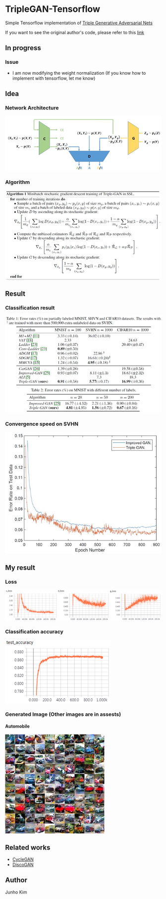 # TripleGAN-Tensorflow
Simple Tensorflow implementation of [Triple Generative Adversarial Nets](https://arxiv.org/pdf/1703.02291.pdf)

If you want to see the original author's code, please refer to this [link](https://github.com/zhenxuan00/triple-gan)

## In progress
### Issue
* I am now modifying the weight normalization (If you know how to implement with tensorflow, let me know)

## Idea
### Network Architecture
![network](./assests/network.JPG)

### Algorithm
![algorithm](./assests/algorithm.JPG)

## Result
### Classification result
![c_result](./assests/result.JPG)

### Convergence speed on SVHN
![s_result](./assests/result2.JPG)

## My result
### Loss
![loss](./assests/loss.png)

### Classification accuracy
![accuracy](./assests/accuracy.png)

### Generated Image (Other images are in assests)
#### Automobile
![automobile](./assests/generated_image/class_1.png)

## Related works
* [CycleGAN](https://github.com/taki0112/CycleGAN-Tensorflow)
* [DiscoGAN](https://github.com/taki0112/DiscoGAN-Tensorflow)

## Author
Junho Kim
